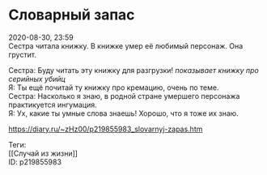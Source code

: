 Словарный запас
================

   
 2020-08-30, 23:59   
  Сестра читала книжку. В книжке умер её любимый персонаж. Она грустит.   
   
 Сестра: Буду читать эту книжку для разгрузки! *показывает книжку про серийных убийц*   
 Я: Ты ещё почитай ту книжку про кремацию, очень по теме.   
 Сестра: Насколько я знаю, в родной стране умершего персонажа практикуется ингумация.   
 Я: Ух, какие ты умные слова знаешь! Хорошо, что я тоже их знаю.   
    
 <https://diary.ru/~zHz00/p219855983_slovarnyj-zapas.htm>   
   
 Теги:   
 [[Случай из жизни]]   
 ID: p219855983